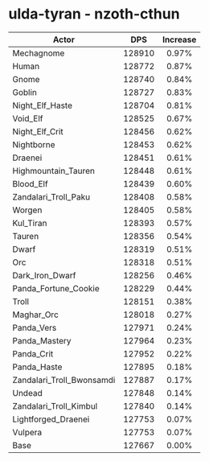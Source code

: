 # ulda-tyran - nzoth-cthun
| Actor | DPS | Increase |
|---|:---:|:---:|
|Mechagnome|128910|0.97%|
|Human|128772|0.87%|
|Gnome|128740|0.84%|
|Goblin|128727|0.83%|
|Night_Elf_Haste|128704|0.81%|
|Void_Elf|128525|0.67%|
|Night_Elf_Crit|128456|0.62%|
|Nightborne|128453|0.62%|
|Draenei|128451|0.61%|
|Highmountain_Tauren|128448|0.61%|
|Blood_Elf|128439|0.60%|
|Zandalari_Troll_Paku|128408|0.58%|
|Worgen|128405|0.58%|
|Kul_Tiran|128393|0.57%|
|Tauren|128356|0.54%|
|Dwarf|128319|0.51%|
|Orc|128318|0.51%|
|Dark_Iron_Dwarf|128256|0.46%|
|Panda_Fortune_Cookie|128229|0.44%|
|Troll|128151|0.38%|
|Maghar_Orc|128018|0.27%|
|Panda_Vers|127971|0.24%|
|Panda_Mastery|127964|0.23%|
|Panda_Crit|127952|0.22%|
|Panda_Haste|127895|0.18%|
|Zandalari_Troll_Bwonsamdi|127887|0.17%|
|Undead|127848|0.14%|
|Zandalari_Troll_Kimbul|127840|0.14%|
|Lightforged_Draenei|127753|0.07%|
|Vulpera|127753|0.07%|
|Base|127667|0.00%|
